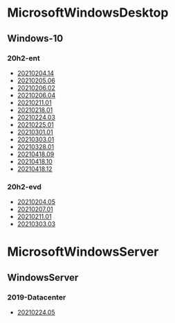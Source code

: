 ﻿# MicrosoftWindowsDesktop

## Windows-10

### 20h2-ent

- [20210204.14](/MicrosoftWindowsDesktop/Windows-10/20h2-ent/20210204.14.md)
- [20210205.06](/MicrosoftWindowsDesktop/Windows-10/20h2-ent/20210205.06.md)
- [20210206.02](/MicrosoftWindowsDesktop/Windows-10/20h2-ent/20210206.02.md)
- [20210206.04](/MicrosoftWindowsDesktop/Windows-10/20h2-ent/20210206.04.md)
- [20210211.01](/MicrosoftWindowsDesktop/Windows-10/20h2-ent/20210211.01.md)
- [20210218.01](/MicrosoftWindowsDesktop/Windows-10/20h2-ent/20210218.01.md)
- [20210224.03](/MicrosoftWindowsDesktop/Windows-10/20h2-ent/20210224.03.md)
- [20210225.01](/MicrosoftWindowsDesktop/Windows-10/20h2-ent/20210225.01.md)
- [20210301.01](/MicrosoftWindowsDesktop/Windows-10/20h2-ent/20210301.01.md)
- [20210303.01](/MicrosoftWindowsDesktop/Windows-10/20h2-ent/20210303.01.md)
- [20210328.01](/MicrosoftWindowsDesktop/Windows-10/20h2-ent/20210328.01.md)
- [20210418.09](/MicrosoftWindowsDesktop/Windows-10/20h2-ent/20210418.09.md)
- [20210418.10](/MicrosoftWindowsDesktop/Windows-10/20h2-ent/20210418.10.md)
- [20210418.12](/MicrosoftWindowsDesktop/Windows-10/20h2-ent/20210418.12.md)

### 20h2-evd

- [20210204.05](/MicrosoftWindowsDesktop/Windows-10/20h2-evd/20210204.05.md)
- [20210207.01](/MicrosoftWindowsDesktop/Windows-10/20h2-evd/20210207.01.md)
- [20210211.01](/MicrosoftWindowsDesktop/Windows-10/20h2-evd/20210211.01.md)
- [20210303.03](/MicrosoftWindowsDesktop/Windows-10/20h2-evd/20210303.03.md)

# MicrosoftWindowsServer

## WindowsServer

### 2019-Datacenter

- [20210224.05](/MicrosoftWindowsServer/WindowsServer/2019-Datacenter/20210224.05.md)